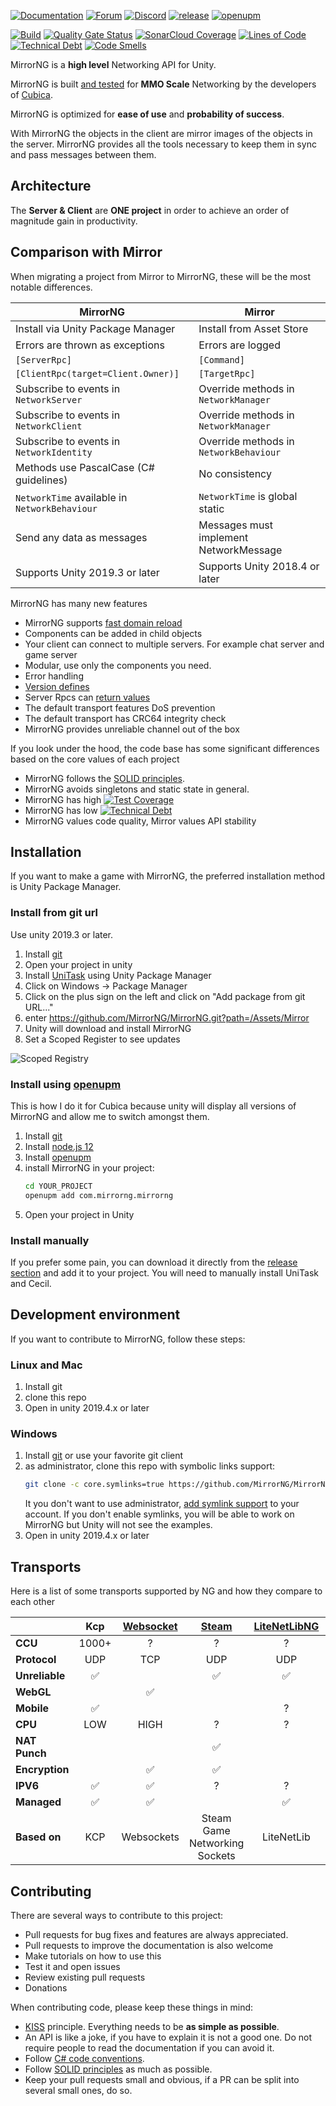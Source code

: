 [![Documentation](https://img.shields.io/badge/documentation-brightgreen.svg)](https://mirrorng.github.io/MirrorNG/)
[![Forum](https://img.shields.io/badge/forum-brightgreen.svg)](https://forum.unity.com/threads/mirror-networking-for-unity-aka-hlapi-community-edition.425437/)
[![Discord](https://img.shields.io/discord/343440455738064897.svg)](https://discordapp.com/invite/N9QVxbM)
[![release](https://img.shields.io/github/release/MirrorNG/MirrorNG.svg)](https://github.com/MirrorNG/MirrorNG/releases/latest)
[![openupm](https://img.shields.io/npm/v/com.mirrorng.mirrorng?label=openupm&registry_uri=https://package.openupm.com)](https://openupm.com/packages/com.mirrorng.mirrorng/)

[![Build](https://github.com/MirrorNG/MirrorNG/workflows/CI/badge.svg)](https://github.com/MirrorNG/MirrorNG/actions?query=workflow%3ACI)
[![Quality Gate Status](https://sonarcloud.io/api/project_badges/measure?project=MirrorNG_MirrorNG&metric=alert_status)](https://sonarcloud.io/dashboard?id=MirrorNG_MirrorNG)
[![SonarCloud Coverage](https://sonarcloud.io/api/project_badges/measure?project=MirrorNG_MirrorNG&metric=coverage)](https://sonarcloud.io/component_measures?id=MirrorNG_MirrorNG&metric=coverage)
[![Lines of Code](https://sonarcloud.io/api/project_badges/measure?project=MirrorNG_MirrorNG&metric=ncloc)](https://sonarcloud.io/dashboard?id=MirrorNG_MirrorNG)
[![Technical Debt](https://sonarcloud.io/api/project_badges/measure?project=MirrorNG_MirrorNG&metric=sqale_index)](https://sonarcloud.io/dashboard?id=MirrorNG_MirrorNG)
[![Code Smells](https://sonarcloud.io/api/project_badges/measure?project=MirrorNG_MirrorNG&metric=code_smells)](https://sonarcloud.io/dashboard?id=MirrorNG_MirrorNG)


MirrorNG is a **high level** Networking API for Unity.

MirrorNG is built [and tested](https://www.youtube.com/watch?v=mDCNff1S9ZU) for **MMO Scale** Networking by the developers of  [Cubica](https://cubica.net).

MirrorNG is optimized for **ease of use** and **probability of success**.

With MirrorNG the objects in the client are mirror images of the objects in the server.  MirrorNG provides all the tools necessary to keep them in sync and pass messages between them.

## Architecture
The **Server & Client** are **ONE project** in order to achieve an order of magnitude gain in productivity.

## Comparison with Mirror
When migrating a project from Mirror to MirrorNG, these will be the most notable differences.

| MirrorNG                                      | Mirror                                 |
| --------------------------------------------- | -------------------------------------- |
| Install via Unity Package Manager             | Install from Asset Store               |
| Errors are thrown as exceptions               | Errors are logged                      |
| `[ServerRpc]`                                 | `[Command]`                            |
| `[ClientRpc(target=Client.Owner)]`            | `[TargetRpc]`                          |
| Subscribe to events in `NetworkServer`        | Override methods in `NetworkManager`   |
| Subscribe to events in `NetworkClient`        | Override methods in `NetworkManager`   |
| Subscribe to events in `NetworkIdentity`      | Override methods in `NetworkBehaviour` |
| Methods use PascalCase (C# guidelines)        | No consistency                         |
| `NetworkTime` available in `NetworkBehaviour` | `NetworkTime` is global static         |
| Send any data as messages                     | Messages must implement NetworkMessage |
| Supports Unity 2019.3 or later                | Supports Unity 2018.4 or later         |

MirrorNG has many new features
* MirrorNG supports [fast domain reload](https://blogs.unity3d.com/2019/11/05/enter-play-mode-faster-in-unity-2019-3/)
* Components can be added in child objects
* Your client can connect to multiple servers. For example chat server and game server
* Modular,  use only the components you need.
* Error handling
* [Version defines](https://docs.unity3d.com/Manual/ScriptCompilationAssemblyDefinitionFiles.html#define-symbols)
* Server Rpcs can [return values](https://mirrorng.github.io/MirrorNG/Articles/Guides/Communications/RemoteActions.html)
* The default transport features DoS prevention
* The default transport has CRC64 integrity check
* MirrorNG provides unreliable channel out of the box

If you look under the hood,  the code base has some significant differences based on the core values of each project
* MirrorNG follows the [SOLID principles](https://en.wikipedia.org/wiki/SOLID).
* MirrorNG avoids singletons and static state in general.
* MirrorNG has high [![Test Coverage](https://sonarcloud.io/api/project_badges/measure?project=MirrorNG_MirrorNG&metric=coverage)](https://sonarcloud.io/dashboard?id=MirrorNG_MirrorNG)
* MirrorNG has low [![Technical Debt](https://sonarcloud.io/api/project_badges/measure?project=MirrorNG_MirrorNG&metric=sqale_index)](https://sonarcloud.io/dashboard?id=MirrorNG_MirrorNG)
* MirrorNG values code quality,  Mirror values API stability

## Installation
If you want to make a game with MirrorNG, the preferred installation method is Unity Package Manager.

### Install from git url
Use unity 2019.3 or later. 

1) Install [git](https://www.git-scm.com/)
2) Open your project in unity
3) Install [UniTask](https://github.com/Cysharp/UniTask) using Unity Package Manager
3) Click on Windows -> Package Manager
4) Click on the plus sign on the left and click on "Add package from git URL..."
5) enter https://github.com/MirrorNG/MirrorNG.git?path=/Assets/Mirror
6) Unity will download and install MirrorNG
7) Set a Scoped Register to see updates

![Scoped Registry](https://i.imgur.com/zr6vjbk.png)

### Install using [openupm](https://openupm.com/packages/com.mirrorng.mirrorng/)
This is how I do it for Cubica because unity will display all versions of MirrorNG and allow me to switch amongst them.

1) Install [git](https://www.git-scm.com/)
2) Install [node.js 12](https://nodejs.org/en/)
3) Install [openupm](https://openupm.com/)
4) install MirrorNG in your project:
    ```sh
    cd YOUR_PROJECT
    openupm add com.mirrorng.mirrorng 
    ```
5) Open your project in Unity 

### Install manually
If you prefer some pain, you can download it directly from the [release section](https://github.com/MirrorNG/MirrorNG/releases) and add it to your project. You will need to manually install UniTask and Cecil.

## Development environment
If you want to contribute to  MirrorNG, follow these steps:

### Linux and Mac
1) Install git
2) clone this repo
3) Open in unity 2019.4.x or later

### Windows
1) Install [git](https://git-scm.com/download/win) or use your favorite git client
2) as administrator, clone this repo with symbolic links support:
    ```sh
    git clone -c core.symlinks=true https://github.com/MirrorNG/MirrorNG.git
    ```
    It you don't want to use administrator, [add symlink support](https://www.joshkel.com/2018/01/18/symlinks-in-windows/) to your account.
    If you don't enable symlinks, you will be able to work on MirrorNG but Unity will not see the examples.
3) Open in unity 2019.4.x or later

## Transports
Here is a list of some transports supported by NG and how they compare to each other

|                |        Kcp         | [Websocket](https://github.com/MirrorNG/WebsocketNG) | [Steam](https://github.com/dragonslaya84/FizzySteamyMirror) | [LiteNetLibNG](https://github.com/uweenukr/LiteNetLibNG) | [IgnoranceNG](https://github.com/dragonslaya84/IgnoranceNG) |
| -------------- | :----------------: | :--------------------------------------------------: | :---------------------------------------------------------: | :------------------------------------------------------: | :---------------------------------------------------------: |
| **CCU**        |       1000+        |                          ?                           |                              ?                              |                            ?                             |                              ?                              |
| **Protocol**   |        UDP         |                         TCP                          |                             UDP                             |                           UDP                            |                             UDP                             |
| **Unreliable** | :white_check_mark: |                                                      |                     :white_check_mark:                      |                    :white_check_mark:                    |                     :white_check_mark:                      |
| **WebGL**      |                    |                  :white_check_mark:                  |                                                             |                                                          |                                                             |
| **Mobile**     | :white_check_mark: |                                                      |                                                             |                            ?                             |                              ?                              |
| **CPU**        |        LOW         |                         HIGH                         |                              ?                              |                            ?                             |                              ?                              |
| **NAT Punch**  |                    |                                                      |                     :white_check_mark:                      |                                                          |                                                             |
| **Encryption** |                    |                  :white_check_mark:                  |                     :white_check_mark:                      |                                                          |                                                             |
| **IPV6**       | :white_check_mark: |                  :white_check_mark:                  |                              ?                              |                            ?                             |                              ?                              |
| **Managed**    | :white_check_mark: |                  :white_check_mark:                  |                                                             |                    :white_check_mark:                    |                                                             |
| **Based on**   |        KCP         |                      Websockets                      |                Steam Game Networking Sockets                |                        LiteNetLib                        |                            ENet                             |

## Contributing

There are several ways to contribute to this project:

* Pull requests for bug fixes and features are always appreciated.
* Pull requests to improve the documentation is also welcome
* Make tutorials on how to use this
* Test it and open issues
* Review existing pull requests
* Donations

When contributing code, please keep these things in mind:

* [KISS](https://en.wikipedia.org/wiki/KISS_principle) principle. Everything needs to be **as simple as possible**. 
* An API is like a joke,  if you have to explain it is not a good one.  Do not require people to read the documentation if you can avoid it.
* Follow [C# code conventions](https://docs.microsoft.com/en-us/dotnet/csharp/programming-guide/inside-a-program/coding-conventions).
* Follow [SOLID principles](https://en.wikipedia.org/wiki/SOLID) as much as possible. 
* Keep your pull requests small and obvious,  if a PR can be split into several small ones, do so.

